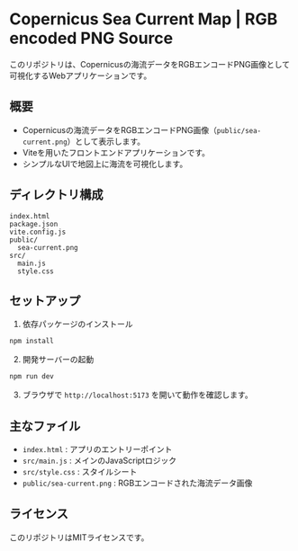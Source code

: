 # Copernicus Sea Current Map | RGB encoded PNG Source

このリポジトリは、Copernicusの海流データをRGBエンコードPNG画像として可視化するWebアプリケーションです。

## 概要

- Copernicusの海流データをRGBエンコードPNG画像（`public/sea-current.png`）として表示します。
- Viteを用いたフロントエンドアプリケーションです。
- シンプルなUIで地図上に海流を可視化します。

## ディレクトリ構成

```
index.html
package.json
vite.config.js
public/
  sea-current.png
src/
  main.js
  style.css
```

## セットアップ

1. 依存パッケージのインストール

```bash
npm install
```

2. 開発サーバーの起動

```bash
npm run dev
```

3. ブラウザで `http://localhost:5173` を開いて動作を確認します。

## 主なファイル

- `index.html` : アプリのエントリーポイント
- `src/main.js` : メインのJavaScriptロジック
- `src/style.css` : スタイルシート
- `public/sea-current.png` : RGBエンコードされた海流データ画像

## ライセンス

このリポジトリはMITライセンスです。
